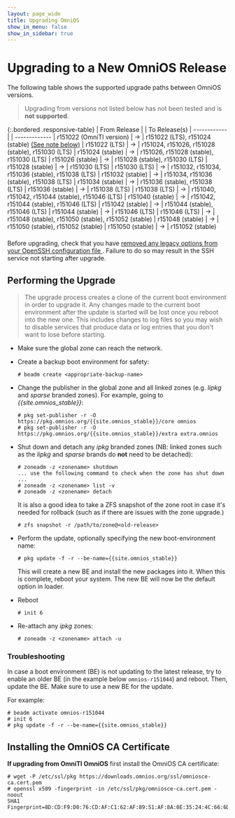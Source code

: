 ```yaml
---
layout: page_wide
title: Upgrading OmniOS
show_in_menu: false
show_in_sidebar: true
---
```


# Upgrading to a New OmniOS Release

The following table shows the supported upgrade paths between OmniOS versions.
> Upgrading from versions not listed below has not been tested and is
**not supported**.

{:.bordered .responsive-table}
| From Release			| 	 	| To Release(s)
| ------------			|		| -------------
| r151022 (OmniTI version)	| &#8594;	| r151022 (LTS), r151024 (stable) [(See note below)](#installing-the-omnios-ca-certificate)
| r151022 (LTS)			| &#8594;	| r151024, r151026, r151028 (stable), r151030 (LTS)
| r151024 (stable)		| &#8594;	| r151026, r151028 (stable), r151030 (LTS)
| r151026 (stable)		| &#8594;	| r151028 (stable), r151030 (LTS)
| r151028 (stable)		| &#8594;	| r151030 (LTS)
| r151030 (LTS)			| &#8594;	| r151032, r151034, r151036 (stable), r151038 (LTS)
| r151032 (stable)		| &#8594;	| r151034, r151036 (stable), r151038 (LTS)
| r151034 (stable)		| &#8594;	| r151036 (stable), r151038 (LTS)
| r151036 (stable)		| &#8594;	| r151038 (LTS)
| r151038 (LTS)			| &#8594;	| r151040, r151042, r151044 (stable), r151046 (LTS)
| r151040 (stable)		| &#8594;	| r151042, r151044 (stable), r151046 (LTS)
| r151042 (stable)		| &#8594;	| r151044 (stable), r151046 (LTS)
| r151044 (stable)		| &#8594;	| r151046 (LTS)
| r151046 (LTS)			| &#8594;	| r151048 (stable), r151050 (stable), r151052 (stable)
| r151048 (stable)		| &#8594;	| r151050 (stable), r151052 (stable)
| r151050 (stable)		| &#8594;	| r151052 (stable)

<div class="fa-orange" style="padding-top: 0.5em">
<i class="far fa-3x fa-pull-left fa-exclamation-triangle"></i>
Before upgrading, check that you have <a href="/info/sunssh.html">
removed any legacy options from your OpenSSH configuration file
</a>.
Failure to do so may result in the SSH service not starting after upgrade.
</div>

## Performing the Upgrade

> The upgrade process creates a clone of the current boot environment in order
  to upgrade it. Any changes made to the current boot environment after the
  update is started will be lost once you reboot into the new one. This
  includes changes to log files so you may wish to disable services that
  produce data or log entries that you don't want to lose before starting.

* Make sure the global zone can reach the network.

* Create a backup boot environment for safety:
  ```terminal
  # beadm create <appropriate-backup-name>
  ```

* Change the publisher in the global zone and all linked zones
  (e.g. _lipkg_ and _sparse_ branded zones).
  For example, going to _{{site.omnios_stable}}_:
  ```terminal
  # pkg set-publisher -r -O https://pkg.omnios.org/{{site.omnios_stable}}/core omnios
  # pkg set-publisher -r -O https://pkg.omnios.org/{{site.omnios_stable}}/extra extra.omnios
  ```

* Shut down and detach any _ipkg_ branded zones (NB: linked zones such as
the _lipkg_ and _sparse_ brands do **not** need to be detached):
  ```terminal
  # zoneadm -z <zonename> shutdown
  ... use the following command to check when the zone has shut down ...
  # zoneadm -z <zonename> list -v
  # zoneadm -z <zonename> detach
  ```
  It is also a good idea to take a ZFS snapshot of the zone root in
  case it's needed for rollback (such as if there are issues with the zone
  upgrade.)
  ```terminal
  # zfs snapshot -r /path/to/zone@<old-release>
  ```

* Perform the update, optionally specifying the new boot-environment name:
  ```terminal
  # pkg update -f -r --be-name={{site.omnios_stable}}
  ```
  This will create a new BE and install the new packages into it. When this
  is complete, reboot your system. The new BE will now be the default
  option in loader.

* Reboot
  ```terminal
  # init 6
  ```

* Re-attach any _ipkg_ zones:
  ```terminal
  # zoneadm -z <zonename> attach -u
  ```

### Troubleshooting

In case a boot environment (BE) is not updating to the latest release, try to enable an older BE (in the example below `omnios-r151044`) and reboot. Then, update the BE. 
Make sure to use a new BE for the update. 

For example:

```terminal
# beadm activate omnios-r151044
# init 6
# pkg update -f -r --be-name={{site.omnios_stable}} 
```

## Installing the OmniOS CA Certificate

**If upgrading from OmniTI OmniOS** first install the OmniOS CA certificate:

```
# wget -P /etc/ssl/pkg https://downloads.omnios.org/ssl/omniosce-ca.cert.pem
# openssl x509 -fingerprint -in /etc/ssl/pkg/omniosce-ca.cert.pem -noout
SHA1 Fingerprint=8D:CD:F9:D0:76:CD:AF:C1:62:AF:89:51:AF:8A:0E:35:24:4C:66:6D
```


